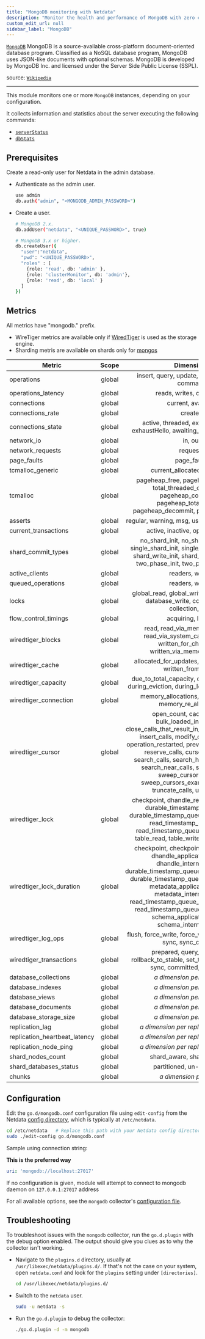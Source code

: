 ```yaml
---
title: "MongoDB monitoring with Netdata"
description: "Monitor the health and performance of MongoDB with zero configuration, per-second metric granularity, and interactive visualizations."
custom_edit_url: null
sidebar_label: "MongoDB"
---
```




[`MongoDB`](https://www.mongodb.com/) MongoDB is a source-available cross-platform document-oriented database program.
Classified as a NoSQL database program, MongoDB uses JSON-like documents with optional schemas. MongoDB is developed by
MongoDB Inc. and licensed under the Server Side Public License (SSPL).

source: [`Wikipedia`](https://en.wikipedia.org/wiki/MongoDB)

---

This module monitors one or more `MongoDB` instances, depending on your configuration.

It collects information and statistics about the server executing the following commands:

- [`serverStatus`](https://docs.mongodb.com/manual/reference/command/serverStatus/#mongodb-dbcommand-dbcmd.serverStatus)
- [`dbStats`](https://docs.mongodb.com/manual/reference/command/dbStats/#dbstats)

## Prerequisites

Create a read-only user for Netdata in the admin database.

- Authenticate as the admin user.

  ```bash
  use admin
  db.auth("admin", "<MONGODB_ADMIN_PASSWORD>")
  ```

- Create a user.

  ```bash
  # MongoDB 2.x.
  db.addUser("netdata", "<UNIQUE_PASSWORD>", true)
  
  # MongoDB 3.x or higher.
  db.createUser({
    "user":"netdata",
    "pwd": "<UNIQUE_PASSWORD>",
    "roles" : [
      {role: 'read', db: 'admin' },
      {role: 'clusterMonitor', db: 'admin'},
      {role: 'read', db: 'local' }
    ]
  })
  ```

## Metrics

All metrics have "mongodb." prefix.

- WireTiger metrics are available only if [WiredTiger](https://docs.mongodb.com/v5.0/core/wiredtiger/) is used as the
  storage engine.
- Sharding metris are available on shards only
  for [mongos](https://docs.mongodb.com/manual/reference/command/serverStatus/#mongodb-serverstatus-serverstatus.process)

| Metric                        | Scope  |                                                                                                                                                                                          Dimensions                                                                                                                                                                                          |     Units      |
|-------------------------------|:------:|:--------------------------------------------------------------------------------------------------------------------------------------------------------------------------------------------------------------------------------------------------------------------------------------------------------------------------------------------------------------------------------------------:|:--------------:|
| operations                    | global |                                                                                                                                                                       insert, query, update, delete, getmore, command                                                                                                                                                                        |     ops/s      |
| operations_latency            | global |                                                                                                                                                                                   reads, writes, commands                                                                                                                                                                                    |  milliseconds  |
| connections                   | global |                                                                                                                                                                                      current, available                                                                                                                                                                                      |  connections   |
| connections_rate              | global |                                                                                                                                                                                           created                                                                                                                                                                                            | connections/s  |
| connections_state             | global |                                                                                                                                                          active, threaded, exhaustIsMaster, exhaustHello, awaiting_topology_changes                                                                                                                                                          |  connections   |
| network_io                    | global |                                                                                                                                                                                           in, out                                                                                                                                                                                            |    bytes/s     |
| network_requests              | global |                                                                                                                                                                                           requests                                                                                                                                                                                           |   requests/s   |
| page_faults                   | global |                                                                                                                                                                                         page_faults                                                                                                                                                                                          | page_faults/s  |
| tcmalloc_generic              | global |                                                                                                                                                                                 current_allocated, heap_size                                                                                                                                                                                 |     bytes      |
| tcmalloc                      | global |                                                                                                                         pageheap_free, pageheap_unmapped, total_threaded_cache, free, pageheap_committed, pageheap_total_commit, pageheap_decommit, pageheap_reserve                                                                                                                         |     bytes      |
| asserts                       | global |                                                                                                                                                                       regular, warning, msg, user, tripwire, rollovers                                                                                                                                                                       |   asserts/s    |
| current_transactions          | global |                                                                                                                                                                               active, inactive, open, prepared                                                                                                                                                                               |  transactions  |
| shard_commit_types            | global |                                                                                                                no_shard_init, no_shard_successful, single_shard_init, single_shard_successful, shard_write_init, shard_write_successful, two_phase_init, two_phase_successful                                                                                                                |    commits     |
| active_clients                | global |                                                                                                                                                                                       readers, writers                                                                                                                                                                                       |    clients     |
| queued_operations             | global |                                                                                                                                                                                       readers, writers                                                                                                                                                                                       |   operation    |
| locks                         | global |                                                                                                                                                 global_read, global_write, database_read, database_write, collection_read, collection_write                                                                                                                                                  |   operation    |
| flow_control_timings          | global |                                                                                                                                                                                      acquiring, lagged                                                                                                                                                                                       |  milliseconds  |
| wiredtiger_blocks             | global |                                                                                                                                     read, read_via_memory_map_api, read_via_system_call_api, written, written_for_checkpoint, written_via_memory_map_api                                                                                                                                     |     bytes      |
| wiredtiger_cache              | global |                                                                                                                                                                  allocated_for_updates, read_into_cache, written_from_cache                                                                                                                                                                  |     bytes      |
| wiredtiger_capacity           | global |                                                                                                                                                    due_to_total_capacity, during_checkpoint, during_eviction, during_logging, during_read                                                                                                                                                    |      usec      |
| wiredtiger_connection         | global |                                                                                                                                                                   memory_allocations, memory_frees, memory_re_allocations                                                                                                                                                                    |     ops/s      |
| wiredtiger_cursor             | global | open_count, cached_count, bulk_loaded_insert_calls, close_calls_that_result_in_cache, create_calls, insert_calls, modify_calls, next_calls, operation_restarted, prev_calls, remove_calls, reserve_calls, cursor_reset_calls, search_calls, search_history_store_calls, search_near_calls, sweep_buckets, sweep_cursors_closed, sweep_cursors_examined, sweeps, truncate_calls, update_calls |    calls/s     |
| wiredtiger_lock               | global |                                                                                   checkpoint, dhandle_read, dhandle_write, durable_timestamp_queue_read, durable_timestamp_queue_write, metadata, read_timestamp_queue_read, read_timestamp_queue_write, schema, table_read, table_write, txn_global_read                                                                                    |     ops/s      |
| wiredtiger_lock_duration      | global |          checkpoint, checkpoint_internal_thread, dhandle_application_thread, dhandle_internal_thread, durable_timestamp_queue_application_thread, durable_timestamp_queue_internal_thread, metadata_application_thread, metadata_internal_thread, read_timestamp_queue_application_thread, read_timestamp_queue_internal_thread, schema_application_thread, schema_internal_thread           |   operation    |
| wiredtiger_log_ops            | global |                                                                                                                                                             flush, force_write, force_write_skipped, scan, sync, sync_dir, write                                                                                                                                                             |     ops/s      |
| wiredtiger_transactions       | global |                                                                                                                                              prepared, query_timestamp, rollback_to_stable, set_timestamp, begins, sync, committed, rolled back                                                                                                                                              | transactions/s |
| database_collections          | global |                                                                                                                                                                               <i>a dimension per database</i>                                                                                                                                                                                |  collections   |
| database_indexes              | global |                                                                                                                                                                               <i>a dimension per database</i>                                                                                                                                                                                |    indexes     |
| database_views                | global |                                                                                                                                                                               <i>a dimension per database</i>                                                                                                                                                                                |     views      |
| database_documents            | global |                                                                                                                                                                               <i>a dimension per database</i>                                                                                                                                                                                |   documents    |
| database_storage_size         | global |                                                                                                                                                                               <i>a dimension per database</i>                                                                                                                                                                                |     bytes      |
| replication_lag               | global |                                                                                                                                                                          <i>a dimension per replication member</i>                                                                                                                                                                           |  milliseconds  |
| replication_heartbeat_latency | global |                                                                                                                                                                          <i>a dimension per replication member</i>                                                                                                                                                                           |  milliseconds  |
| replication_node_ping         | global |                                                                                                                                                                          <i>a dimension per replication member</i>                                                                                                                                                                           |  milliseconds  |
| shard_nodes_count             | global |                                                                                                                                                                                  shard_aware, shard_unaware                                                                                                                                                                                  |     nodes      |
| shard_databases_status        | global |                                                                                                                                                                                 partitioned, un-partitioned                                                                                                                                                                                  |   databases    |
| chunks                        | global |                                                                                                                                                                                 <i>a dimension per shard</i>                                                                                                                                                                                 |     chunks     |

## Configuration

Edit the `go.d/mongodb.conf` configuration file using `edit-config` from the
Netdata [config directory](/docs/configure/nodes), which is typically at `/etc/netdata`.

```bash
cd /etc/netdata   # Replace this path with your Netdata config directory, if different
sudo ./edit-config go.d/mongodb.conf
```

Sample using connection string:

**This is the preferred way**

```yaml
uri: 'mongodb://localhost:27017'
```

If no configuration is given, module will attempt to connect to mongodb daemon on `127.0.0.1:27017` address

For all available options, see the `mongodb`
collector's [configuration file](https://github.com/netdata/go.d.plugin/blob/master/config/go.d/mongodb.conf).

## Troubleshooting

To troubleshoot issues with the `mongodb` collector, run the `go.d.plugin` with the debug option enabled. The output
should give you clues as to why the collector isn't working.

- Navigate to the `plugins.d` directory, usually at `/usr/libexec/netdata/plugins.d/`. If that's not the case on
  your system, open `netdata.conf` and look for the `plugins` setting under `[directories]`.

  ```bash
  cd /usr/libexec/netdata/plugins.d/
  ```

- Switch to the `netdata` user.

  ```bash
  sudo -u netdata -s
  ```

- Run the `go.d.plugin` to debug the collector:

  ```bash
  ./go.d.plugin -d -m mongodb
  ```
